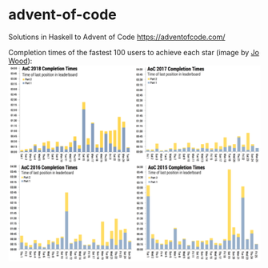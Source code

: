 # advent-of-code
Solutions in Haskell to Advent of Code https://adventofcode.com/

Completion times of the fastest 100 users to achieve each star (image by [Jo Wood](https://github.com/jwoLondon)):
![Completion times](https://raw.githubusercontent.com/jwoLondon/adventOfCode/master/images/completionTimes.png)
